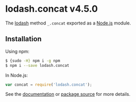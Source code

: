 # lodash.concat v4.5.0

The [lodash](https://lodash.com/) method `_.concat` exported as a [Node.js](https://nodejs.org/) module.

## Installation

Using npm:
```bash
$ {sudo -H} npm i -g npm
$ npm i --save lodash.concat
```

In Node.js:
```js
var concat = require('lodash.concat');
```

See the [documentation](https://lodash.com/docs#concat) or [package source](https://github.com/lodash/lodash/blob/4.5.0-npm-packages/lodash.concat) for more details.
